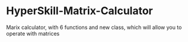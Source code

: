 # HyperSkill-Matrix-Calculator
Marix calculator, with 6 functions and new class, which will allow you to operate with matrices

